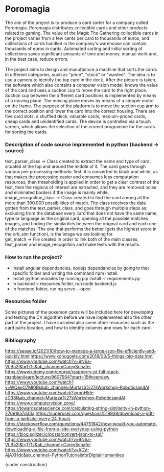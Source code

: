 # Poromagia
The aim of the project is to produce a card sorter for a company called Poromagia. Poromagia distributes collectible cards and other products related to gaming. The value of the Magic The Gathering collectible cards in the project varies from a few cents per card to thousands of euros, and collections of cards handled in the company's warehouse can contain thousands of euros in cards. Automated sorting and initial sorting of collections saves significant amounts of time and money. manual work and, in the best case, reduce errors. <br /><br />
The project aims to design and manufacture a machine that sorts the cards in different categories, such as "price", "stock" or "wanted". The idea is to use a camera to identify the top card in the deck. After the picture is taken, the software which also contains a computer vision model, knows the value of the card and uses a suction cup to move the card to the right place. Suction cup between the different card positions is implemented by means of a moving plane. The moving plane moves by means of a stepper motor on the frame. The purpose of the platform is to move the suction cup arm to the correct position and lower the card into the correct housing. There are five card slots, a shuffled deck, valuable cards, medium-priced cards, cheap cards and unidentified cards. The device is controlled via a touch screen, which allows the selection of the correct programme for the cards for sorting the cards.

### Description of code source implemented in python (backend -> source)
text_parser_class -> Class created to extract the name and type of card, situated at the top and around the middle of it. The card goes through various pre-processing methods: first, it is converted to black and white, as that makes the processing easier and consumes less computation resources, then thresholding is applied in order to get a clear contrast of the text, then the regions of interest are extracted, and they are removed noise and eliminated borders if the image is mainly white.<br /> image_recognition_class -> Class created to find the card among all the more than 300.000 possibilities of match. The class receives the data gotten from the text_parser_class, and goes through multiple steps as: excluding from the database every card that does not have the same name, type or language as the original card, opening all the possible matches images, and finding the similarities between the original card and each one of the matches. The one that performs the better (gets the highest score in the orb_sim function), is the image we are looking for.<br />
get_match -> File created in order to link both of the main classes, text_parser and image_recognition and make tests with the results.

### How to run the project? 
* Install angular dependancies, nodejs dependancies by going to that specific folder and writing the command npm install. 
* Install python modules by running pip install -r requirements.py
* In backend > resources folder, run node backend.js
* In frontend folder, run ng serve --open


### Resources folder 
Some pictures of the pokemon cards will be included here for developing and testing the CV algorithm before we have implemented also the other part of the project. I have included also some other resources such as the card parts location, and how to identify columns and rows for each card.

### Bibliography 
https://sease.io/2021/10/how-to-manage-a-large-json-file-efficiently-and-quickly.html https://www.kdnuggets.com/2018/03/5-things-big-data.html https://www.youtube.com/watch?v=9N6a-VLBa2I&t=171s&ab_channel=CoreySchafer https://www.udemy.com/course/raspberry-pi-full-stack-raspbian/learn/lecture/9607964?start=15#overview https://www.youtube.com/watch?v=WQeoO7MI0Bs&ab_channel=Murtaza%27sWorkshop-RoboticsandAI https://www.youtube.com/watch?v=nnH55-zD38I&ab_channel=Murtaza%27sWorkshop-RoboticsandAI https://www.computervision.zone/ https://towardsdatascience.com/calculating-string-similarity-in-python-276e18a7d33a https://superuser.com/questions/519939/download-a-pdf-from-a-website-every-24-hours https://stackoverflow.com/questions/44751942/how-would-you-automate-downloading-a-file-from-a-site-everyday-using-python https://blog.sqlizer.io/posts/convert-json-to-sql/ https://www.youtube.com/watch?v=9N6a-VLBa2I&t=171s&ab_channel=CoreySchafer https://www.youtube.com/watch?v=ADV-AjAXHdc&ab_channel=PythonTutorialsforDigitalHumanities

{under construction}


